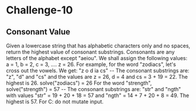 # Challenge-10

## Consonant Value

Given a lowercase string that has alphabetic characters only and no spaces, return the highest value of consonant substrings. Consonants are any letters of the alphabet except "aeiou".
We shall assign the following values: a = 1, b = 2, c = 3, .... z = 26.
For example, for the word "zodiacs", let's cross out the vowels. We get: "z o d ia cs"
-- The consonant substrings are: "z", "d" and "cs" and the values are z = 26, d = 4 and cs = 3 + 19 = 22. The highest is 26.
solve("zodiacs") = 26
For the word "strength", solve("strength") = 57
-- The consonant substrings are: "str" and "ngth" with values "str" = 19 + 20 + 18 = 57 and "ngth" = 14 + 7 + 20 + 8 = 49. The highest is 57.
For C: do not mutate input.
